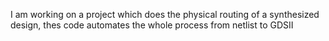 I am working on a project which does the physical routing of a synthesized design,
thes code automates the whole process from netlist to GDSII
